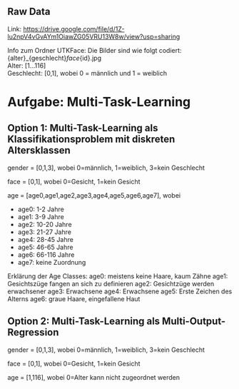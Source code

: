 ## Raw Data
Link: https://drive.google.com/file/d/1Z-lu2npV4vGvAYm1OiawZG05VRU13W8w/view?usp=sharing

Info zum Ordner UTKFace: Die Bilder sind wie folgt codiert: <br>
{alter}_{geschlecht}_face_{id}.jpg <br>
Alter: [1...116]<br>
Geschlecht: [0,1], wobei 0 = männlich und 1 = weiblich <br>

# Aufgabe: Multi-Task-Learning
## Option 1: Multi-Task-Learning als Klassifikationsproblem mit diskreten Altersklassen

gender = [0,1,3], wobei 0=männlich, 1=weiblich, 3=kein Geschlecht

face = [0,1], wobei 0=Gesicht, 1=kein Gesicht

age = [age0,age1,age2,age3,age4,age5,age6,age7], wobei
- age0: 1-2 Jahre
- age1: 3-9 Jahre
- age2: 10-20 Jahre
- age3: 21-27 Jahre
- age4: 28-45 Jahre
- age5: 46-65 Jahre
- age6: 66-116 Jahre
- age7: keine Zuordnung

Erklärung der Age Classes:
age0: meistens keine Haare, kaum Zähne
age1: Gesichtszüge fangen an sich zu definieren
age2: Gesichtzüge werden erwachsener
age3: Erwachsene
age4: Erwachsene
age5: Erste Zeichen des Alterns
age6: graue Haare, eingefallene Haut



## Option 2: Multi-Task-Learning als Multi-Output-Regression

gender = [0,1,3], wobei 0=männlich, 1=weiblich, 3=kein Geschlecht

face = [0,1], wobei 0=Gesicht, 1=kein Gesicht

age = [1,116], wobei 0=Alter kann nicht zugeordnet werden

